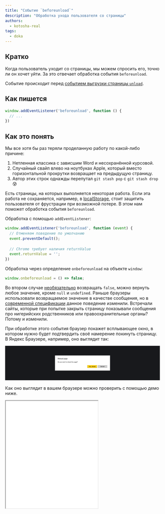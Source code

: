```yaml
---
title: "Событие `beforeunload`"
description: "Обработка ухода пользователя со страницы"
authors:
  - kotosha-real
tags:
  - doka
---
```


## Кратко

Когда пользователь уходит со страницы, мы можем спросить его, точно ли он хочет уйти. За это отвечает обработка события `beforeunload`.

Событие происходит перед [событием выгрузки страницы `unload`](/js/event-unload/).

## Как пишется

```js
window.addEventListener('beforeunload', function () {
  // ...
})
```

## Как это понять

Мы все хотя бы раз теряли проделанную работу по какой-либо причине:
1. Нетленная классика с зависшим Word и несохранённой курсовой.
2. Случайный свайп влево на ноутбуках Apple, который вместо горизонтальной прокрутки возвращает на предыдущую страницу.
3. Автор этих строк однажды перепутал `git stash pop` с `git stash drop` 😰

Есть страницы, на которых выполняется некоторая работа. Если эта работа не сохраняется, например, в [localStorage](js/local-storage/), стоит защитить пользователя от фрустрации при возможной потере. В этом нам поможет обработка события `beforeunload`.

Обработка с помощью `addEventListener`:

```js
window.addEventListener('beforeunload', function (event) {
  // Отменяем поведение по умолчанию
  event.preventDefault();

  // Chrome требует наличия returnValue
  event.returnValue = '';
})
```

Обработка через определение `onbeforeunload` на объекте `window`:

```js
window.onbeforeunload = () => false;
```

Во втором случае [необязательно](https://html.spec.whatwg.org/multipage/webappapis.html#handler-window-onbeforeunload) возвращать `false`, можно вернуть любое значение, кроме `null` и `undefined`. Раньше браузеры использовали возвращаемое значение в качестве сообщения, но в [современной спецификации](https://html.spec.whatwg.org/#unloading-documents) данное поведение изменили. Встречали сайты, которые при попытке закрыть страницу показывали сообщения про нигерийских родственников или правоохранительные органы? Потому и изменили.

При обработке этого события браузер покажет всплывающее окно, в котором нужно будет подтвердить своё намерение покинуть страницу. В Яндекс Браузере, например, оно выглядит так:

![Всплывающее окно браузера, появляющееся при обработке beforeunload. Содержит вопрос "Хотите покинуть страницу" и две кнопки "да" и "отменить".](images/beforeunload-prompt.png)

Как оно выглядит в вашем браузере можно проверить с помощью демо ниже.

<iframe title="Демонстрация обработки события beforeunload" src="demos/beforeunload" height="350"></iframe>
